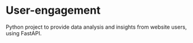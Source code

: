 # User-engagement

Python project to provide data analysis and insights from website users, using FastAPI.